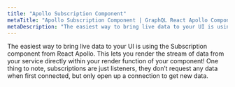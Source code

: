 ```yaml
---
title: "Apollo Subscription Component"
metaTitle: "Apollo Subscription Component | GraphQL React Apollo Components Tutorial"
metaDescription: "The easiest way to bring live data to your UI is using the Subscription component from React Apollo."
---
```


The easiest way to bring live data to your UI is using the Subscription component from React Apollo. This lets you render the stream of data from your service directly within your render function of your component! One thing to note, subscriptions are just listeners, they don’t request any data when first connected, but only open up a connection to get new data.
